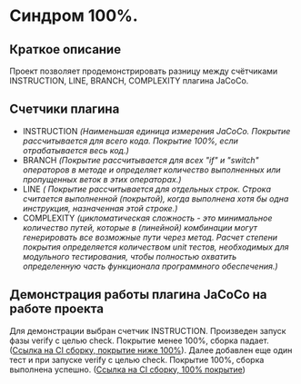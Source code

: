 #  Синдром 100%.
## Краткое описание
Проект позволяет продемонстрировать разницу между счётчиками INSTRUCTION, LINE, BRANCH, COMPLEXITY плагина JaCoCo.
## Счетчики плагина
* INSTRUCTION
*(Наименьшая единица измерения JaCoCo. Покрытие рассчитывается для всего кода. Покрытие 100%, если отрабатывается весь код.)*
* BRANCH *(Покрытие рассчитывается для всех "if" и "switch" операторов в методе и определяет количество выполненных или пропущенных веток в этих операторах.)*
* LINE *( Покрытие рассчитывается для отдельных строк. Строка считается выполненной (покрытой), когда выполнена хотя бы одна инструкция, назначенная этой строке.)*
* COMPLEXITY *(цикломатическая сложность - это минимальное количество путей, которые в (линейной) комбинации могут генерировать все возможные пути через метод. Расчет степени покрытия определяется количеством unit тестов, необходимых для модульного тестирования, чтобы полностью охватить определенную часть функционала программного обеспечения.)*

## Демонстрация работы плагина JaCoCo на работе проекта
Для демонстрации выбран счетчик INSTRUCTION. Произведен запуск фазы verify с целью check. Покрытие менее 100%, сборка падает. ([Ссылка на CI сборку, покрытие ниже 100%](https://github.com/leonnika/qajava-hw-7-1/actions/runs/73481172)). Далее добавлен еще один тест и при запуске verify с целью check. Покрытие 100%, сборка выполнена успешно. ([Ссылка на CI сборку, 100% покрытие](https://github.com/leonnika/qajava-hw-7-1/actions/runs/73486828))

